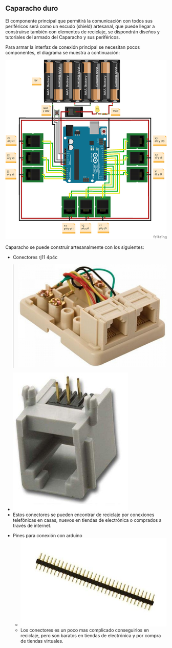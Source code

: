 ## Caparacho duro

El componente principal que permitirá la comunicación con todos sus periféricos será como un escudo (shield) artesanal, que puede llegar a construirse también con elementos de reciclaje, se dispondrán diseños y tutoriales del armado del Caparacho y sus periféricos.

Para armar la interfaz de conexión principal se necesitan pocos componentes, el diagrama se muestra a continuación:

![Circuito de Escudo Caparacho](./imagenes/Caparacho_bb.png)

Caparacho se puede construir artesanalmente con los siguientes:

* Conectores rj11 4p4c
> ![Roseta rj11](./imagenes/roseta_rj11.png)
  - ![Jack rj11](./imagenes/jack_rj11_4p6c.png)
  - Estos conectores se pueden encontrar de reciclaje por conexiones telefónicas en casas, nuevos en tiendas de electrónica o comprados a través de internet.
* Pines para conexión con arduino
  - ![Pines conectores](./imagenes/pines_conectores.png)
  - Los conectores es un poco mas complicado conseguirlos en reciclaje, pero son baratos en tiendas de electrónica y por compra de tiendas virtuales.
